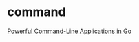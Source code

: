 # command

[Powerful Command-Line Applications in Go](https://pragprog.com/titles/rggo/powerful-command-line-applications-in-go/)
